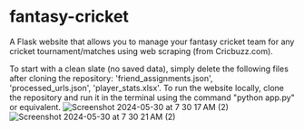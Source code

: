 # fantasy-cricket
A Flask website that allows you to manage your fantasy cricket team for any cricket tournament/matches using web scraping (from Cricbuzz.com). 

To start with a clean slate (no saved data), simply delete the following files after cloning the repository: 'friend_assignments.json', 'processed_urls.json', 'player_stats.xlsx'. 
To run the website locally, clone the repository and run it in the terminal using the command "python app.py" or equivalent. 
![Screenshot 2024-05-30 at 7 30 17 AM (2)](https://github.com/teenabhatia/fantasy-cricket/assets/63713718/1d029d09-2b03-499e-b18c-f257d8346120)
![Screenshot 2024-05-30 at 7 30 21 AM (2)](https://github.com/teenabhatia/fantasy-cricket/assets/63713718/3827a2ba-aa9a-418c-a2ea-c6d59527d7ce)
